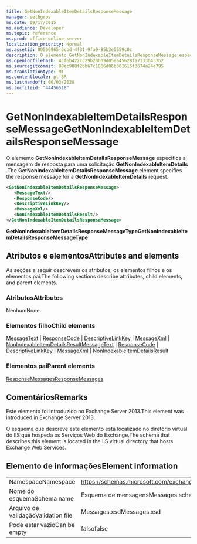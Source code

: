 ```yaml
---
title: GetNonIndexableItemDetailsResponseMessage
manager: sethgros
ms.date: 09/17/2015
ms.audience: Developer
ms.topic: reference
ms.prod: office-online-server
localization_priority: Normal
ms.assetid: 00566965-6cbd-4f31-9fa9-85b3e5559c0c
description: O elemento GetNonIndexableItemDetailsResponseMessage especifica a mensagem de resposta para uma solicitação GetNonIndexableItemDetails.
ms.openlocfilehash: 4cf6b422cc29b20b09d05ea45628fa7133b437b2
ms.sourcegitcommit: 88ec988f2bb67c1866d06b361615f3674a24e795
ms.translationtype: MT
ms.contentlocale: pt-BR
ms.lasthandoff: 06/03/2020
ms.locfileid: "44456518"
---
```

# <a name="getnonindexableitemdetailsresponsemessage"></a><span data-ttu-id="e345e-103">GetNonIndexableItemDetailsResponseMessage</span><span class="sxs-lookup"><span data-stu-id="e345e-103">GetNonIndexableItemDetailsResponseMessage</span></span>

<span data-ttu-id="e345e-104">O elemento **GetNonIndexableItemDetailsResponseMessage** especifica a mensagem de resposta para uma solicitação **GetNonIndexableItemDetails** .</span><span class="sxs-lookup"><span data-stu-id="e345e-104">The **GetNonIndexableItemDetailsResponseMessage** element specifies the response message for a **GetNonIndexableItemDetails** request.</span></span> 
  
```XML
<GetNonIndexableItemDetailsResponseMessage>
   <MessageText/>
   <ResponseCode/>
   <DescriptiveLinkKey/>
   <MessageXml/>
   <NonIndexableItemDetailsResult/>
</GetNonIndexableItemDetailsResponseMessage>
```

 <span data-ttu-id="e345e-105">**GetNonIndexableItemDetailsResponseMessageType**</span><span class="sxs-lookup"><span data-stu-id="e345e-105">**GetNonIndexableItemDetailsResponseMessageType**</span></span>
## <a name="attributes-and-elements"></a><span data-ttu-id="e345e-106">Atributos e elementos</span><span class="sxs-lookup"><span data-stu-id="e345e-106">Attributes and elements</span></span>

<span data-ttu-id="e345e-107">As seções a seguir descrevem os atributos, os elementos filhos e os elementos pai.</span><span class="sxs-lookup"><span data-stu-id="e345e-107">The following sections describe attributes, child elements, and parent elements.</span></span>
  
### <a name="attributes"></a><span data-ttu-id="e345e-108">Atributos</span><span class="sxs-lookup"><span data-stu-id="e345e-108">Attributes</span></span>

<span data-ttu-id="e345e-109">Nenhum</span><span class="sxs-lookup"><span data-stu-id="e345e-109">None.</span></span>
  
### <a name="child-elements"></a><span data-ttu-id="e345e-110">Elementos filho</span><span class="sxs-lookup"><span data-stu-id="e345e-110">Child elements</span></span>

<span data-ttu-id="e345e-111">[MessageText](messagetext.md)  |  [ResponseCode](responsecode.md)  |  [DescriptiveLinkKey](descriptivelinkkey.md)  |  [MessageXml](messagexml.md)  |  [NonIndexableItemDetailsResult](nonindexableitemdetailsresult.md)</span><span class="sxs-lookup"><span data-stu-id="e345e-111">[MessageText](messagetext.md) | [ResponseCode](responsecode.md) | [DescriptiveLinkKey](descriptivelinkkey.md) | [MessageXml](messagexml.md) | [NonIndexableItemDetailsResult](nonindexableitemdetailsresult.md)</span></span>
  
### <a name="parent-elements"></a><span data-ttu-id="e345e-112">Elementos pai</span><span class="sxs-lookup"><span data-stu-id="e345e-112">Parent elements</span></span>

[<span data-ttu-id="e345e-113">ResponseMessages</span><span class="sxs-lookup"><span data-stu-id="e345e-113">ResponseMessages</span></span>](responsemessages.md)
  
## <a name="remarks"></a><span data-ttu-id="e345e-114">Comentários</span><span class="sxs-lookup"><span data-stu-id="e345e-114">Remarks</span></span>

<span data-ttu-id="e345e-115">Este elemento foi introduzido no Exchange Server 2013.</span><span class="sxs-lookup"><span data-stu-id="e345e-115">This element was introduced in Exchange Server 2013.</span></span>
  
<span data-ttu-id="e345e-116">O esquema que descreve este elemento está localizado no diretório virtual do IIS que hospeda os Serviços Web do Exchange.</span><span class="sxs-lookup"><span data-stu-id="e345e-116">The schema that describes this element is located in the IIS virtual directory that hosts Exchange Web Services.</span></span>
  
## <a name="element-information"></a><span data-ttu-id="e345e-117">Elemento de informações</span><span class="sxs-lookup"><span data-stu-id="e345e-117">Element information</span></span>

|||
|:-----|:-----|
|<span data-ttu-id="e345e-118">Namespace</span><span class="sxs-lookup"><span data-stu-id="e345e-118">Namespace</span></span>  <br/> |https://schemas.microsoft.com/exchange/services/2006/messages  <br/> |
|<span data-ttu-id="e345e-119">Nome do esquema</span><span class="sxs-lookup"><span data-stu-id="e345e-119">Schema name</span></span>  <br/> |<span data-ttu-id="e345e-120">Esquema de mensagens</span><span class="sxs-lookup"><span data-stu-id="e345e-120">Messages schema</span></span>  <br/> |
|<span data-ttu-id="e345e-121">Arquivo de validação</span><span class="sxs-lookup"><span data-stu-id="e345e-121">Validation file</span></span>  <br/> |<span data-ttu-id="e345e-122">Messages.xsd</span><span class="sxs-lookup"><span data-stu-id="e345e-122">Messages.xsd</span></span>  <br/> |
|<span data-ttu-id="e345e-123">Pode estar vazio</span><span class="sxs-lookup"><span data-stu-id="e345e-123">Can be empty</span></span>  <br/> |<span data-ttu-id="e345e-124">falso</span><span class="sxs-lookup"><span data-stu-id="e345e-124">false</span></span>  <br/> |
   

